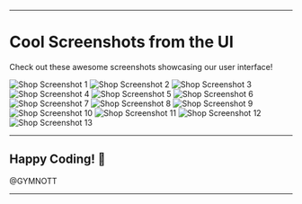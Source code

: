 
---

# Cool Screenshots from the UI

Check out these awesome screenshots showcasing our user interface!

![Shop Screenshot 1](public/shop1.jpg)
![Shop Screenshot 2](public/shop2.jpg)
![Shop Screenshot 3](public/shop3.jpg)
![Shop Screenshot 4](public/shop4.jpg)
![Shop Screenshot 5](public/shop5.jpg)
![Shop Screenshot 6](public/shop6.jpg)
![Shop Screenshot 7](public/shop7.jpg)
![Shop Screenshot 8](public/shop8.jpg)
![Shop Screenshot 9](public/shop9.jpg)
![Shop Screenshot 10](public/shop10.jpg)
![Shop Screenshot 11](public/shop11.jpg)
![Shop Screenshot 12](public/shop12.jpg)
![Shop Screenshot 13](public/shop13.jpg)

---

## Happy Coding! 🚀

@GYMNOTT

---